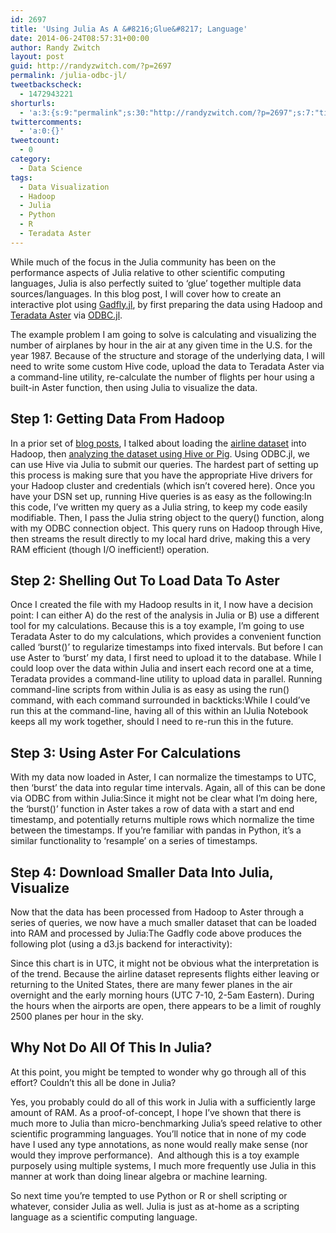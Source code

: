 ```yaml
---
id: 2697
title: 'Using Julia As A &#8216;Glue&#8217; Language'
date: 2014-06-24T08:57:31+00:00
author: Randy Zwitch
layout: post
guid: http://randyzwitch.com/?p=2697
permalink: /julia-odbc-jl/
tweetbackscheck:
  - 1472943221
shorturls:
  - 'a:3:{s:9:"permalink";s:30:"http://randyzwitch.com/?p=2697";s:7:"tinyurl";s:26:"http://tinyurl.com/lop2gm4";s:4:"isgd";s:19:"http://is.gd/F5Uabf";}'
twittercomments:
  - 'a:0:{}'
tweetcount:
  - 0
category:
  - Data Science
tags:
  - Data Visualization
  - Hadoop
  - Julia
  - Python
  - R
  - Teradata Aster
---
```

While much of the focus in the Julia community has been on the performance aspects of Julia relative to other scientific computing languages, Julia is also perfectly suited to &#8216;glue&#8217; together multiple data sources/languages. In this blog post, I will cover how to create an interactive plot using <a title="Gadfly.jl documentation" href="http://dcjones.github.io/Gadfly.jl/" target="_blank">Gadfly.jl</a>, by first preparing the data using Hadoop and <a title="Teradata Aster" href="http://www.asterdata.com/" target="_blank">Teradata Aster</a> via <a title="Julia ODBC" href="https://github.com/quinnj/ODBC.jl" target="_blank">ODBC.jl</a>.

The example problem I am going to solve is calculating and visualizing the number of airplanes by hour in the air at any given time in the U.S. for the year 1987. Because of the structure and storage of the underlying data, I will need to write some custom Hive code, upload the data to Teradata Aster via a command-line utility, re-calculate the number of flights per hour using a built-in Aster function, then using Julia to visualize the data.

<!--more-->

## Step 1: Getting Data From Hadoop

In a prior set of <a title="Getting Started Using Hadoop, Part 3: Loading Data" href="http://randyzwitch.com/uploading-data-hadoop-amazon-ec2-cloudera-part-3/" target="_blank">blog posts</a>, I talked about loading the <a title="Airline dataset" href="http://stat-computing.org/dataexpo/2009/" target="_blank">airline dataset</a> into Hadoop, then <a title="Getting Started With Hadoop, Final: Analysis Using Hive & Pig" href="http://randyzwitch.com/getting-started-hadoop-hive-pig/" target="_blank">analyzing the dataset using Hive or Pig</a>. Using ODBC.jl, we can use Hive via Julia to submit our queries. The hardest part of setting up this process is making sure that you have the appropriate Hive drivers for your Hadoop cluster and credentials (which isn&#8217;t covered here). Once you have your DSN set up, running Hive queries is as easy as the following:In this code, I&#8217;ve written my query as a Julia string, to keep my code easily modifiable. Then, I pass the Julia string object to the query() function, along with my ODBC connection object. This query runs on Hadoop through Hive, then streams the result directly to my local hard drive, making this a very RAM efficient (though I/O inefficient!) operation.

## Step 2: Shelling Out To Load Data To Aster

Once I created the file with my Hadoop results in it, I now have a decision point: I can either A) do the rest of the analysis in Julia or B) use a different tool for my calculations. Because this is a toy example, I&#8217;m going to use Teradata Aster to do my calculations, which provides a convenient function called &#8216;burst()&#8217; to regularize timestamps into fixed intervals. But before I can use Aster to &#8216;burst&#8217; my data, I first need to upload it to the database. While I could loop over the data within Julia and insert each record one at a time, Teradata provides a command-line utility to upload data in parallel. Running command-line scripts from within Julia is as easy as using the run() command, with each command surrounded in backticks:While I could&#8217;ve run this at the command-line, having all of this within an IJulia Notebook keeps all my work together, should I need to re-run this in the future.

## Step 3: Using Aster For Calculations

With my data now loaded in Aster, I can normalize the timestamps to UTC, then &#8216;burst&#8217; the data into regular time intervals. Again, all of this can be done via ODBC from within Julia:Since it might not be clear what I&#8217;m doing here, the &#8216;burst()&#8217; function in Aster takes a row of data with a start and end timestamp, and potentially returns multiple rows which normalize the time between the timestamps. If you&#8217;re familiar with pandas in Python, it&#8217;s a similar functionality to &#8216;resample&#8217; on a series of timestamps.



## Step 4: Download Smaller Data Into Julia, Visualize

Now that the data has been processed from Hadoop to Aster through a series of queries, we now have a much smaller dataset that can be loaded into RAM and processed by Julia:The Gadfly code above produces the following plot (using a d3.js backend for interactivity):

<div id="my_chart">
</div>



Since this chart is in UTC, it might not be obvious what the interpretation is of the trend. Because the airline dataset represents flights either leaving or returning to the United States, there are many fewer planes in the air overnight and the early morning hours (UTC 7-10, 2-5am Eastern). During the hours when the airports are open, there appears to be a limit of roughly 2500 planes per hour in the sky.

## Why Not Do All Of This In Julia?

At this point, you might be tempted to wonder why go through all of this effort? Couldn&#8217;t this all be done in Julia?

Yes, you probably could do all of this work in Julia with a sufficiently large amount of RAM. As a proof-of-concept, I hope I&#8217;ve shown that there is much more to Julia than micro-benchmarking Julia&#8217;s speed relative to other scientific programming languages. You&#8217;ll notice that in none of my code have I used any type annotations, as none would really make sense (nor would they improve performance).  And although this is a toy example purposely using multiple systems, I much more frequently use Julia in this manner at work than doing linear algebra or machine learning.

So next time you&#8217;re tempted to use Python or R or shell scripting or whatever, consider Julia as well. Julia is just as at-home as a scripting language as a scientific computing language.

&nbsp;
